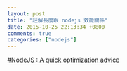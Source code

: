 ```yaml
---
layout: post
title: "註解長度跟 nodejs 效能關係"
date: 2015-10-25 22:13:34 +0800
comments: true
categories: ["nodejs"]
---
```


<!-- more -->


[#NodeJS : A quick optimization advice]

[#NodeJS : A quick optimization advice]:https://top.fse.guru/nodejs-a-quick-optimization-advice-7353b820c92e#.99rjxrtk1